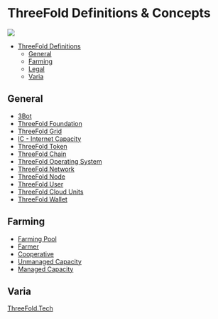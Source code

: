 # ThreeFold Definitions & Concepts

![](https://images.unsplash.com/photo-1459369510627-9efbee1e6051?ixlib=rb-0.3.5&s=38ae765bce56658e76ab24ba3dcdd5ad&auto=format&fit=crop&w=1650&q=80)

- [ThreeFold Definitions](#threefold-definitions)
    - [General](#general)
    - [Farming](#farming)
    - [Legal](#legal)
    - [Varia](#varia)

<a id='general'></a>

## General

- [3Bot](/definitions/3Bot.md)
- [ThreeFold Foundation](/definitions/threefold_foundation.md)
- [ThreeFold Grid](/definitions/threefold_grid.md)
- [IC - Internet Capacity](definitions/ic_Internet_capacity.md)
- [ThreeFold Token](/definitions/threefold_token.md)
- [ThreeFold Chain](/definitions/threefold_chain.md)
- [ThreeFold Operating System](/definitions/threefold_operating_system.md)
- [ThreeFold Network](/definitions/threefold_network.md)
- [ThreeFold Node](/definitions/threefold_node.md)
- [ThreeFold User](/definitions/threefold_user.md)
- [ThreeFold Cloud Units](/definitions/threefold_cloud_units.md)
- [ThreeFold Wallet](/definitions/threefold_wallet.md)


<a id='farming'></a>

## Farming

- [Farming Pool](/definitions/threefold_farming_pool.md)
- [Farmer](/definitions/threefold_farmer.md)
- [Cooperative](/definitions/threefold_cooperative.md)
- [Unmanaged Capacity](/definitions/threefold_unmanaged_capacity.md)
- [Managed Capacity](/definitions/threefold_managed_capacity.md)


<a id='varia'></a>

## Varia

[ThreeFold.Tech](/definitions/threefold_tech.md)
